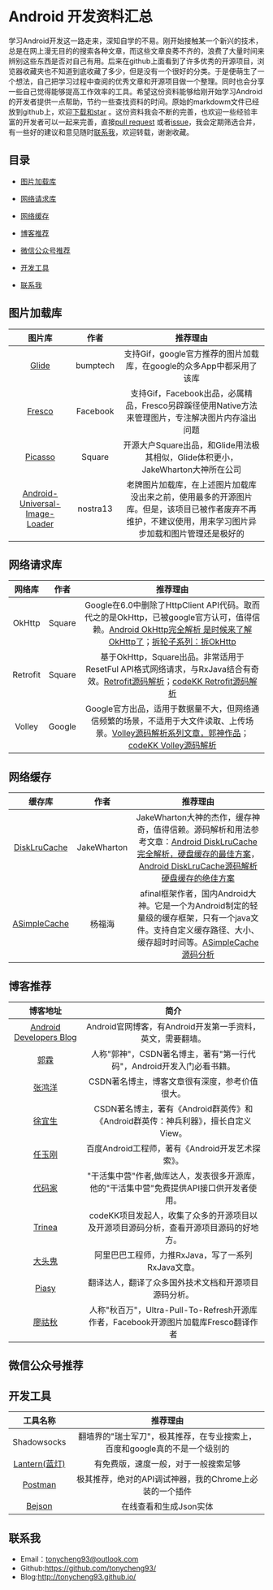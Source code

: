 #	Android	开发资料汇总

学习Android开发这一路走来，深知自学的不易。刚开始接触某一个新兴的技术，总是在网上漫无目的的搜索各种文章，而这些文章良莠不齐的，浪费了大量时间来辨别这些东西是否对自己有用。后来在github上面看到了许多优秀的开源项目，浏览器收藏夹也不知道到底收藏了多少，但是没有一个很好的分类。于是便萌生了一个想法，自己把学习过程中查阅的优秀文章和开源项目做一个整理。同时也会分享一些自己觉得能够提高工作效率的工具。希望这份资料能够给刚开始学习Android的开发者提供一点帮助，节约一些查找资料的时间。原始的markdowm文件已经放到github上，欢迎[下载和star](https://github.com/tonycheng93/Android-development-summary) 。这份资料我会不断的完善，也欢迎一些经验丰富的开发者可以一起来完善，直接[pull request](https://github.com/tonycheng93/Android-development-summary/pulls) 或者[issue](https://github.com/tonycheng93/Android-development-summary/issues)，我会定期筛选合并，有一些好的建议和意见随时[联系我](#联系我)，欢迎转载，谢谢收藏。
##	目录
-  [图片加载库](#图片加载库)

-  [网络请求库](#网络请求库)

-  [网络缓存](#网络缓存)

-  [博客推荐](#博客推荐)

-  [微信公众号推荐](#微信公众号推荐)

-  [开发工具](#开发工具)
-  [联系我](#联系我)

##	图片加载库

|                   图片库                    |    作者    |                   推荐理由                   |
| :--------------------------------------: | :------: | :--------------------------------------: |
| [Glide](https://github.com/bumptech/glide) | bumptech | 支持Gif，google官方推荐的图片加载库，在google的众多App中都采用了该库 |
| [Fresco](https://github.com/facebook/fresco) | Facebook | 支持Gif，Facebook出品，必属精品，Fresco另辟蹊径使用Native方法来管理图片，专注解决图片内存溢出问题 |
| [Picasso](https://github.com/square/picasso) |  Square  | 开源大户Square出品，和Glide用法极其相似，Glide体积更小，JakeWharton大神所在公司 |
| [Android-Universal-Image-Loader](https://github.com/nostra13/Android-Universal-Image-Loader) | nostra13 | 老牌图片加载库，在上述图片加载库没出来之前，使用最多的开源图片库。但是，该项目已被作者废弃不再维护，不建议使用，用来学习图片异步加载和图片管理还是极好的 |

##	网络请求库

|   网络库    |   作者   |                   推荐理由                   |
| :------: | :----: | :--------------------------------------: |
|  OkHttp  | Square | Google在6.0中删除了HttpClient API代码。取而代之的是OkHttp，已被google官方认可，值得信赖。[Android OkHttp完全解析 是时候来了解OkHttp了](http://blog.csdn.net/lmj623565791/article/details/47911083)；[拆轮子系列：拆OkHttp](http://blog.piasy.com/2016/07/11/Understand-OkHttp/) |
| Retrofit | Square | 基于OkHttp，Square出品。非常适用于ResetFul API格式网络请求，与RxJava结合有奇效。[Retrofit源码解析](http://blog.piasy.com/2016/06/25/Understand-Retrofit/)；[codeKK Retrofit源码解析](https://github.com/android-cn/android-open-project-analysis/tree/master/tool-lib/network/retrofit) |
|  Volley  | Google | Google官方出品，适用于数据量不大，但网络通信频繁的场景，不适用于大文件读取、上传场景。[Volley源码解析系列文章，郭神作品](http://blog.csdn.net/guolin_blog/article/details/17482095)；[codeKK Volley源码解析](http://www.codekk.com/blogs/detail/54cfab086c4761e5001b2542) |

##	网络缓存

|                   缓存库                    |     作者      |                   推荐理由                   |
| :--------------------------------------: | :---------: | :--------------------------------------: |
| [DiskLruCache](https://github.com/JakeWharton/DiskLruCache) | JakeWharton | JakeWharton大神的杰作，缓存神奇，值得信赖。源码解析和用法参考文章：[Android DiskLruCache完全解析，硬盘缓存的最佳方案](http://blog.csdn.net/guolin_blog/article/details/28863651)，[Android DiskLruCache源码解析 硬盘缓存的绝佳方案](http://blog.csdn.net/lmj623565791/article/details/47251585) |
| [ASimpleCache](https://github.com/yangfuhai/ASimpleCache) |     杨福海     | afinal框架作者，国内Android大神。它是一个为Android制定的轻量级的缓存框架，只有一个java文件。支持自定义缓存路径、大小、缓存超时时间等。[ASimpleCache源码分析](http://blog.csdn.net/zhoubin1992/article/details/46379055) |

##	博客推荐

|                   博客地址                   |                    简介                    |
| :--------------------------------------: | :--------------------------------------: |
| [Android Developers Blog](http://android-developers.blogspot.com/) |   Android官网博客，有Android开发第一手资料，英文，需要翻墙。   |
| [郭霖](http://blog.csdn.net/guolin_blog/)  | 人称"郭神"，CSDN著名博主，著有"第一行代码"，Android开发入门必看书籍。 |
| [张鸿洋](http://blog.csdn.net/lmj623565791/) |        CSDN著名博主，博客文章很有深度，参考价值很大。         |
|  [徐宜生](http://blog.csdn.net/eclipsexys)  | CSDN著名博主，著有《Android群英传》和《Android群英传：神兵利器》，擅长自定义View。 |
| [任玉刚](http://blog.csdn.net/singwhatiwanna) |     百度Android工程师，著有《Android开发艺术探索》。      |
|     [代码家](http://blog.daimajia.com/)     | "干活集中营"作者,做库达人，发表很多开源库，他的"干活集中营"免费提供API接口供开发者使用。 |
|     [Trinea](http://www.trinea.cn/)      | codeKK项目发起人，收集了众多的开源项目以及开源项目源码分析，查看开源项目源码的好地方。 |
|   [大头鬼](http://blog.csdn.net/lzyzsd/)    |     阿里巴巴工程师，力推RxJava，写了一系列RxJava文章。      |
|     [Piasy](http://blog.piasy.com/)      |        翻译达人，翻译了众多国外技术文档和开源项目源码分析。        |
|[廖祜秋](https://www.liaohuqiu.net/)|人称"秋百万"，Ultra-Pull-To-Refresh开源库作者，Facebook开源图片加载库Fresco翻译作者|


##	微信公众号推荐





##	开发工具

|                  工具名称                  |                   推荐理由                   |
| :------------------------------------: | :--------------------------------------: |
|              Shadowsocks               | 翻墙界的"瑞士军刀"，极其推荐，在专业搜索上，百度和google真的不是一个级别的 |
| [Lantern(蓝灯)](https://getlantern.org/) |            有免费版，速度一般，对于一般搜索足够            |
| [Postman](https://www.getpostman.com/) |     极其推荐，绝对的API调试神器，我的Chrome上必装的一个插件     |
|    [Bejson](http://www.bejson.com/)    |              在线查看和生成Json实体               |

##	联系我

- Email：tonycheng93@outlook.com
- Github:https://github.com/tonycheng93/
- Blog:http://tonycheng93.github.io/
